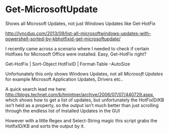 Get-MicrosoftUpdate
===================

Shows all Microsoft Updates, not just Windows Updates like Get-HotFix

http://lyncdup.com/2013/09/list-all-microsoftwindows-updates-with-powershell-sorted-by-kbhotfixid-get-microsoftupdate/

I recently came across a scenario where I needed to check if certain Hotfixes for Microsoft Office were installed. 
Easy, Get-HotFix right?

Get-HotFix | Sort-Object HotFixID | Format-Table –AutoSize

Unfortunately this only shows Windows Updates, not all *Microsoft Updates* for example 
Microsoft Application Updates, Drivers etc..

A quick search lead me here: http://blogs.technet.com/b/tmintner/archive/2006/07/07/440729.aspx, 
which shows how to get a list of updates, but unfortunately the HotFixID/KB isn’t held as a property, 
so the output isn’t much better than just scrolling through the endless list of Installed Updates in the GUI


However with a little Regex and Select-String magic this script grabs the HotfixID/KB and sorts the output by it.
